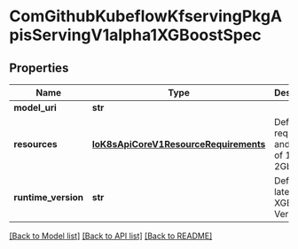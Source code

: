 # ComGithubKubeflowKfservingPkgApisServingV1alpha1XGBoostSpec

## Properties
Name | Type | Description | Notes
------------ | ------------- | ------------- | -------------
**model_uri** | **str** |  | 
**resources** | [**IoK8sApiCoreV1ResourceRequirements**](IoK8sApiCoreV1ResourceRequirements.md) | Defaults to requests and limits of 1CPU, 2Gb MEM. | [optional] 
**runtime_version** | **str** | Defaults to latest XGBoost Version. | [optional] 

[[Back to Model list]](../README.md#documentation-for-models) [[Back to API list]](../README.md#documentation-for-api-endpoints) [[Back to README]](../README.md)



